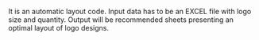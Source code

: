 It is an automatic layout code. 
Input data has to be an EXCEL file with logo size and quantity.
Output will be recommended sheets presenting an optimal layout of logo designs.
